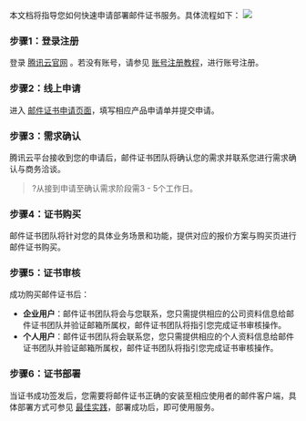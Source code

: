 
本文档将指导您如何快速申请部署邮件证书服务。具体流程如下：
![](https://main.qcloudimg.com/raw/46ea50e6df0176b70577a6778ce95591.png)

### 步骤1：登录注册
登录 [腾讯云官网](https://cloud.tencent.com/) 。若没有账号，请参见 [账号注册教程](https://cloud.tencent.com/document/product/378/17985)，进行账号注册。

### 步骤2：线上申请
进入 [邮件证书申请页面](https://cloud.tencent.com/apply/p/cn69mmv599k)，填写相应产品申请单并提交申请。



### 步骤3：需求确认
腾讯云平台接收到您的申请后，邮件证书团队将确认您的需求并联系您进行需求确认与商务洽谈。

>?从接到申请至确认需求阶段需3 - 5个工作日。

### 步骤4：证书购买
邮件证书团队将针对您的具体业务场景和功能，提供对应的报价方案与购买页进行邮件证书购买。

### 步骤5：证书审核
成功购买邮件证书后：
- **企业用户**：邮件证书团队将会与您联系，您只需提供相应的公司资料信息给邮件证书团队并验证邮箱所属权，邮件证书团队将指引您完成证书审核操作。
- **个人用户**：邮件证书团队将会联系您，您只需提供相应的个人资料信息给邮件证书团队并验证邮箱所属权，邮件证书团队将指引您完成证书审核操作。

### 步骤6：证书部署
当证书成功签发后，您需要将邮件证书正确的安装至相应使用者的邮件客户端，具体部署方式可参见 [最佳实践](https://cloud.tencent.com/document/product/1325/49411)，部署成功后，即可使用服务。

